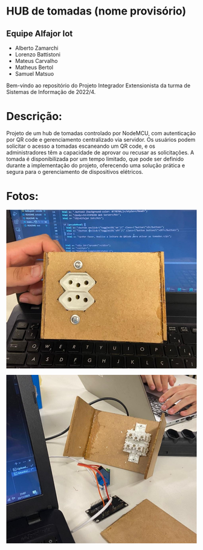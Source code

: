 # HUB de tomadas (nome provisório)

## Equipe Alfajor Iot
- Alberto Zamarchi
- Lorenzo Battistoni
- Mateus Carvalho
- Matheus Bertol
- Samuel Matsuo

Bem-vindo ao repositório do Projeto Integrador Extensionista da turma de Sistemas de Informação de 2022/4. 

# Descrição: 

Projeto de um hub de tomadas controlado por NodeMCU, com autenticação por QR code e gerenciamento centralizado via servidor. Os usuários podem solicitar o acesso a tomadas escaneando um QR code, e os administradores têm a capacidade de aprovar ou recusar as solicitações. A tomada é disponibilizada por um tempo limitado, que pode ser definido durante a implementação do projeto, oferecendo uma solução prática e segura para o gerenciamento de dispositivos elétricos.

# Fotos:

![Frente](img/img1.jpg)

![Interno](img/img2.jpg)